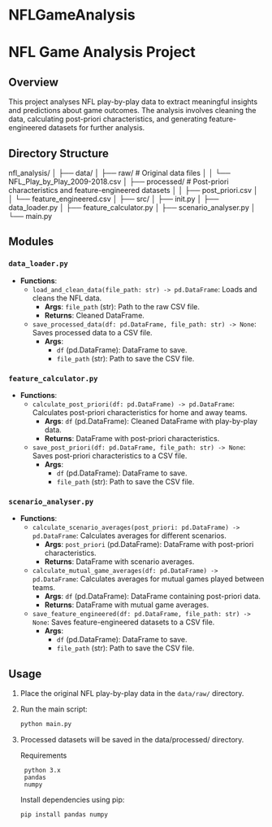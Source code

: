 # NFLGameAnalysis
# NFL Game Analysis Project

## Overview

This project analyses NFL play-by-play data to extract meaningful insights and predictions about game outcomes. The analysis involves cleaning the data, calculating post-priori characteristics, and generating feature-engineered datasets for further analysis.

## Directory Structure

nfl_analysis/
│
├── data/
│ ├── raw/ # Original data files
│ │ └── NFL_Play_by_Play_2009-2018.csv
│ ├── processed/ # Post-priori characteristics and feature-engineered datasets
│ │ ├── post_priori.csv
│ │ └── feature_engineered.csv
│
├── src/
│ ├── init.py
│ ├── data_loader.py
│ ├── feature_calculator.py
│ ├── scenario_analyser.py
│
└── main.py

## Modules

### `data_loader.py`

- **Functions**:
  - `load_and_clean_data(file_path: str) -> pd.DataFrame`: Loads and cleans the NFL data.
    - **Args**: `file_path` (str): Path to the raw CSV file.
    - **Returns**: Cleaned DataFrame.
  - `save_processed_data(df: pd.DataFrame, file_path: str) -> None`: Saves processed data to a CSV file.
    - **Args**:
      - `df` (pd.DataFrame): DataFrame to save.
      - `file_path` (str): Path to save the CSV file.

### `feature_calculator.py`

- **Functions**:
  - `calculate_post_priori(df: pd.DataFrame) -> pd.DataFrame`: Calculates post-priori characteristics for home and away teams.
    - **Args**: `df` (pd.DataFrame): Cleaned DataFrame with play-by-play data.
    - **Returns**: DataFrame with post-priori characteristics.
  - `save_post_priori(df: pd.DataFrame, file_path: str) -> None`: Saves post-priori characteristics to a CSV file.
    - **Args**:
      - `df` (pd.DataFrame): DataFrame to save.
      - `file_path` (str): Path to save the CSV file.

### `scenario_analyser.py`

- **Functions**:
  - `calculate_scenario_averages(post_priori: pd.DataFrame) -> pd.DataFrame`: Calculates averages for different scenarios.
    - **Args**: `post_priori` (pd.DataFrame): DataFrame with post-priori characteristics.
    - **Returns**: DataFrame with scenario averages.
  - `calculate_mutual_game_averages(df: pd.DataFrame) -> pd.DataFrame`: Calculates averages for mutual games played between teams.
    - **Args**: `df` (pd.DataFrame): DataFrame containing post-priori data.
    - **Returns**: DataFrame with mutual game averages.
  - `save_feature_engineered(df: pd.DataFrame, file_path: str) -> None`: Saves feature-engineered datasets to a CSV file.
    - **Args**:
      - `df` (pd.DataFrame): DataFrame to save.
      - `file_path` (str): Path to save the CSV file.

## Usage

1. Place the original NFL play-by-play data in the `data/raw/` directory.

2. Run the main script:

   ```bash
   python main.py

3. Processed datasets will be saved in the data/processed/ directory.

    Requirements

        python 3.x
        pandas
        numpy
        

    Install dependencies using pip:

    ```bash
    pip install pandas numpy

